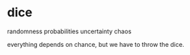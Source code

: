 # dice
randomness
probabilities
uncertainty
chaos

everything depends on chance, but we have to throw the dice.